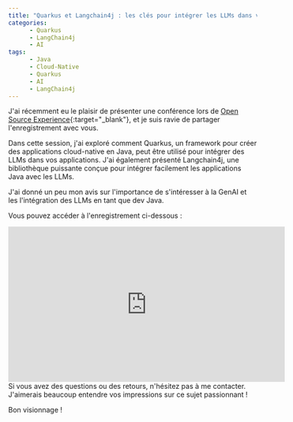 ```yaml
---
title: "Quarkus et Langchain4j : les clés pour intégrer les LLMs dans vos applications Java"
categories:
      - Quarkus
      - LangChain4j
      - AI
tags:
      - Java
      - Cloud-Native
      - Quarkus
      - AI
      - LangChain4j
---
```


J'ai récemment eu le plaisir de présenter une conférence lors de [Open Source Experience](https://www.opensource-experience.com/){:target="_blank"}, et je suis ravie de partager l'enregistrement avec vous.

Dans cette session, j'ai exploré comment Quarkus, un framework pour créer des applications cloud-native en Java, peut être utilisé pour intégrer des LLMs dans vos applications. J'ai également présenté Langchain4j, une bibliothèque puissante conçue pour intégrer facilement les applications Java avec les LLMs. 

J'ai donné un peu mon avis sur l'importance de s'intéresser à la GenAI et les l'intégration des LLMs en tant que dev Java.

Vous pouvez accéder à l'enregistrement ci-dessous :

<iframe src="https://www.youtube.com/embed/Wr24mA_cT8g" width="560" height="315" frameborder="0"></iframe>
Si vous avez des questions ou des retours, n'hésitez pas à me contacter. J'aimerais beaucoup entendre vos impressions sur ce sujet passionnant !

Bon visionnage !
